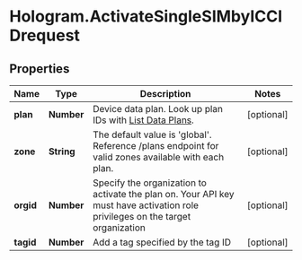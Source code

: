 # Hologram.ActivateSingleSIMbyICCIDrequest

## Properties
Name | Type | Description | Notes
------------ | ------------- | ------------- | -------------
**plan** | **Number** | Device data plan. Look up plan IDs with  [List Data Plans](#reference/device-management/data-plans/list-data-plans). | [optional] 
**zone** | **String** | The default value is 'global'. Reference /plans endpoint for valid zones available with each plan. | [optional] 
**orgid** | **Number** | Specify the organization to activate the plan on. Your API key must have activation role privileges on the target organization | [optional] 
**tagid** | **Number** | Add a tag specified by the tag ID | [optional] 


